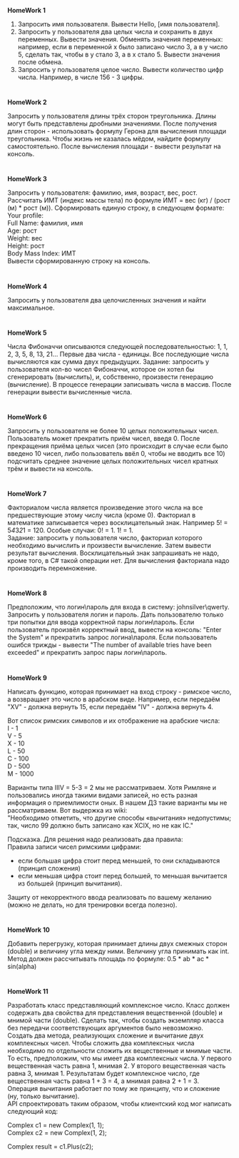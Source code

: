 <b>HomeWork 1</b>

1. Запросить имя пользователя. Вывести Hello, [имя пользователя].</br>
2. Запросить у пользователя два целых числа и сохранить в двух переменных. Вывести значения.
Обменять значения переменных: например, если в переменной x было записано число 3, а в y число 5, сделать так, чтобы в y стало 3, а в x стало 5. Вывести значения после обмена.</br>
3. Запросить у пользователя целое число. Вывести количество цифр числа. Например, в числе 156 - 3 цифры.</br>
#

<b>HomeWork 2</b>

Запросить у пользователя длины трёх сторон треугольника. Длины могут быть представлены дробными значениями. После получения длин сторон - использовать формулу Герона для вычисления площади треугольника. Чтобы жизнь не казалась мёдом, найдите формулу самостоятельно. После вычисления площади - вывести результат на консоль.
#

<b>HomeWork 3</b>

Запросить у пользователя: фамилию, имя, возраст, вес, рост. Рассчитать ИМТ (индекс массы тела) по формуле ИМТ = вес (кг) / (рост (м) * рост (м)). Сформировать единую строку, в следующем формате:</br>
Your profile:</br>
Full Name: фамилия, имя</br>
Age: рост</br>
Weight: вес</br>
Height: рост</br>
Body Mass Index: ИМТ</br>
Вывести сформированную строку на консоль.
#

<b>HomeWork 4</b>

Запросить у пользователя два целочисленных значения и найти максимальное.
#

<b>HomeWork 5</b>

Числа Фибоначчи описываются следующей последовательностью: 1, 1, 2, 3, 5, 8, 13, 21… Первые два числа - единицы. Все последующие числа вычисляются как сумма двух предыдущих. Задание: запросить у пользователя кол-во чисел Фибоначчи, которое он хотел бы сгенерировать (вычислить), и, собственно, произвести генерацию (вычисление). В процессе генерации записывать числа в массив. После генерации вывести вычисленные числа.
#

<b>HomeWork 6</b>

Запросить у пользователя не более 10 целых положительных чисел. Пользователь может прекратить приём чисел, введя 0. После прекращения приёма целых чисел (это происходит в случае если было введено 10 чисел, либо пользователь ввёл 0, чтобы не вводить все 10) подсчитать среднее значение целых положительных чисел кратных трём и вывести на консоль.
#

<b>HomeWork 7</b>

Факториалом числа является произведение этого числа на все предшествующие этому числу числа (кроме 0). Факториал в математике записывается через восклицательный знак. Например 5! = 5*4*3*2*1 = 120. Особые случаи: 0! = 1. 1! = 1.</br>
Задание: запросить у пользователя число, факториал которого необходимо вычислить и произвести вычисление. Затем вывести результат вычисления. Восклицательный знак запрашивать не надо, кроме того, в C# такой операции нет. Для вычисления факториала надо производить перемножение.
#

<b>HomeWork 8</b>

Предположим, что логин\пароль для входа в систему: johnsilver\qwerty. Запросить у пользователя логин и пароль. Дать пользователю только три попытки для ввода корректной пары логин\пароль. Если пользователь произвёл корректный ввод, вывести на консоль: "Enter the System" и прекратить запрос логина\пароля. Если пользователь ошибся трижды - вывести "The number of available tries have been exceeded" и прекратить запрос пары логин\пароль.
#

<b>HomeWork 9</b>

Написать функцию, которая принимает на вход строку - римское число, а возвращает это число в арабском виде. Например, если передаём "XV" - должна вернуть 15, если передаём "IV" - должна вернуть 4.</br>

Вот список римских символов и их отображение на арабские числа:</br>
I - 1</br>
V - 5</br>
X - 10</br>
L - 50</br>
C - 100</br>
D - 500</br>
M - 1000</br>

Варианты типа IIIV = 5-3 = 2 мы не рассматриваем. Хотя Римляне и пользовались иногда такими видами записей, но есть разная информация о приемлимости оных. В нашем ДЗ такие варианты мы не рассматриваем. Вот выдержка из wiki:</br>
"Необходимо отметить, что другие способы «вычитания» недопустимы; так, число 99 должно быть записано как XCIX, но не как IC."</br>

Подсказка. Для решения надо реализовать два правила:</br>
Правила записи чисел римскими цифрами:</br>
- если большая цифра стоит перед меньшей, то они складываются (принцип сложения)</br>
- если меньшая цифра стоит перед большей, то меньшая вычитается из большей (принцип вычитания).</br>

Защиту от некорректного ввода реализовать по вашему желанию (можно не делать, но для тренировки всегда полезно).
#

<b>HomeWork 10</b>

Добавить перегрузку, которая принимает длины двух смежных сторон (double) и величину угла между ними. Величину угла принимать как int.
Метод должен рассчитывать площадь по формуле: 0.5 * ab * ac * sin(alpha)

#

<b>HomeWork 11</b>

Разработать класс представляющий комплексное число. Класс должен содержать два свойства для представления вещественной (double) и мнимой части (double). Сделать так, чтобы создать экземпляр класса без передачи соответствующих аргументов было невозможно.</br>
Создать два метода, реализующих сложение и вычитание двух комплексных чисел. Чтобы сложить два комплексных числа необходимо по отдельности сложить их вещественные и мнимые части.</br>
То есть, предположим, что мы имеет два комплексных числа. У первого вещественная часть равна 1, мнимая 2. У второго вещественная часть равна 3, мнимая 1. Результатам будет комплексное число, где вещественная часть равна 1 + 3 = 4, а мнимая равна 2 + 1 = 3.</br>
Операция вычитания работает по тому же принципу, что и сложение (ну, только вычитание).</br>
API спроектировать таким образом, чтобы клиентский код мог написать следующий код:</br>

Complex c1 = new Complex(1, 1);</br>
Complex c2 = new Complex(1, 2);</br>

Complex result = c1.Plus(c2);</br>
